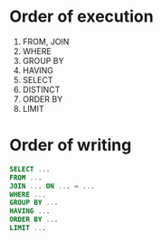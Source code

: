 # Order of execution
1) FROM, JOIN
2) WHERE
3) GROUP BY
4) HAVING
5) SELECT
7) DISTINCT
8) ORDER BY
9) LIMIT

# Order of writing
```SQL
SELECT ...
FROM ...
JOIN ... ON ... = ...
WHERE ...
GROUP BY ...
HAVING ...
ORDER BY ...
LIMIT ...
```